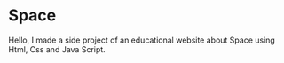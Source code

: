 # Space
Hello, I made a side project of an educational website about Space using Html, Css and Java Script.
